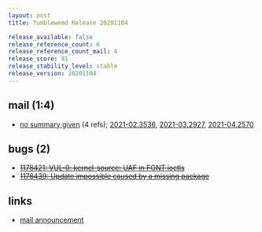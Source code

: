 ```yaml
---
layout: post
title: Tumbleweed Release 20201104

release_available: false
release_reference_count: 6
release_reference_count_mail: 4
release_score: 91
release_stability_level: stable
release_version: 20201104
---
```


## mail (1:4)

- [no summary given](https://github.com/boombatower/tumbleweed-review/issues/10) (4 refs); [2021-02.3536](https://github.com/boombatower/tumbleweed-review/issues/10), [2021-03.2927](https://github.com/boombatower/tumbleweed-review/issues/10), [2021-04.2570](https://github.com/boombatower/tumbleweed-review/issues/10)

## bugs (2)

<!--more-->

- ~~[1178421: VUL-0: kernel-source: UAF in FONT ioctls](https://bugzilla.opensuse.org/show_bug.cgi?id=1178421)~~
- ~~[1178439: Update impossible caused by a missing package](https://bugzilla.opensuse.org/show_bug.cgi?id=1178439)~~



## links

- [mail announcement](https://github.com/boombatower/tumbleweed-review/issues/10)
